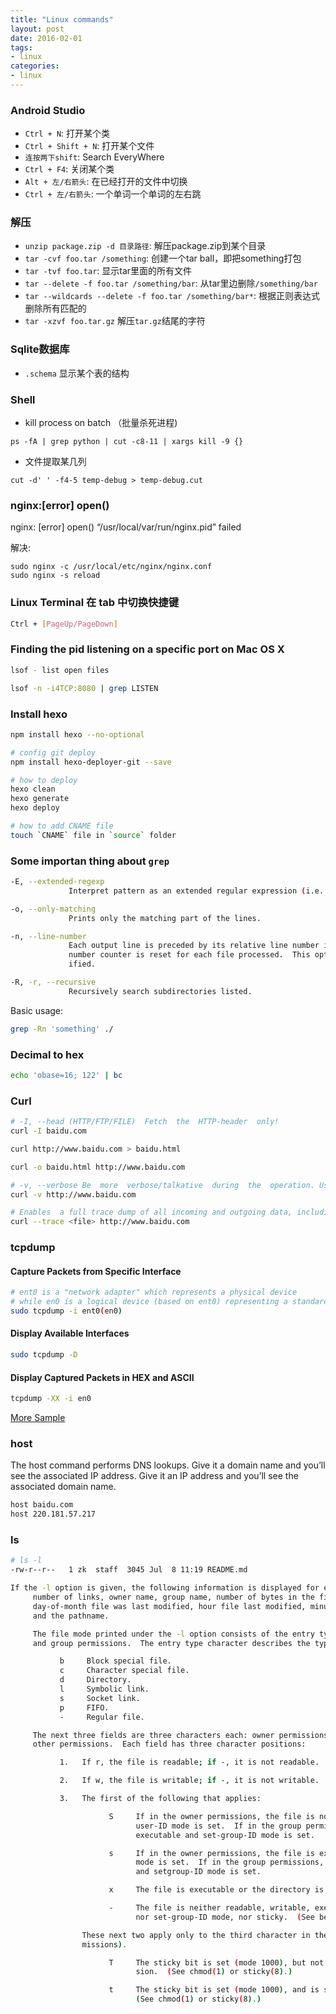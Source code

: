 ```yaml
---
title: "Linux commands"
layout: post
date: 2016-02-01
tags:
- linux
categories:
- linux
---
```


### Android Studio

- `Ctrl + N`: 打开某个类
- `Ctrl + Shift + N`: 打开某个文件
- `连按两下shift`: Search EveryWhere
- `Ctrl + F4`: 关闭某个类
- `Alt + 左/右箭头`: 在已经打开的文件中切换
- `Ctrl + 左/右箭头`: 一个单词一个单词的左右跳

### 解压

- `unzip package.zip -d 目录路径`: 解压package.zip到某个目录
- `tar -cvf foo.tar /something`: 创建一个tar ball，即把something打包
- `tar -tvf foo.tar`: 显示tar里面的所有文件
- `tar --delete -f foo.tar /something/bar`: 从tar里边删除`/something/bar`
- `tar --wildcards --delete -f foo.tar /something/bar*`: 根据正则表达式删除所有匹配的
- `tar -xzvf foo.tar.gz` 解压`tar.gz`结尾的字符

### Sqlite数据库

- `.schema` 显示某个表的结构

### Shell

- kill process on batch （批量杀死进程)

`ps -fA | grep python | cut -c8-11 | xargs kill -9 {}`

- 文件提取某几列

`cut -d' ' -f4-5 temp-debug > temp-debug.cut`

### nginx:[error] open()

nginx: [error] open() “/usr/local/var/run/nginx.pid” failed

解决:

```shell
sudo nginx -c /usr/local/etc/nginx/nginx.conf
sudo nginx -s reload
```

### Linux Terminal 在 tab 中切换快捷键

```bash
Ctrl + [PageUp/PageDown]
```

### Finding the pid listening on a specific port on Mac OS X

```bash
lsof - list open files

lsof -n -i4TCP:8080 | grep LISTEN
```

### Install hexo

```bash
npm install hexo --no-optional

# config git deploy
npm install hexo-deployer-git --save

# how to deploy
hexo clean
hexo generate
hexo deploy

# how to add CNAME file
touch `CNAME` file in `source` folder
```

### Some importan thing about `grep`

```bash
-E, --extended-regexp
             Interpret pattern as an extended regular expression (i.e. force grep to behave as egrep).

-o, --only-matching
             Prints only the matching part of the lines.

-n, --line-number
             Each output line is preceded by its relative line number in the file, starting at line 1.  The line
             number counter is reset for each file processed.  This option is ignored if -c, -L, -l, or -q is spec-
             ified.

-R, -r, --recursive
             Recursively search subdirectories listed.
```

Basic usage:

```bash
grep -Rn 'something' ./
```

### Decimal to hex

```bash
echo 'obase=16; 122' | bc
```

### Curl

```bash
# -I, --head (HTTP/FTP/FILE)  Fetch  the  HTTP-header  only!
curl -I baidu.com
```

```bash
curl http://www.baidu.com > baidu.html
```

```bash
curl -o baidu.html http://www.baidu.com
```

```bash
# -v, --verbose Be  more  verbose/talkative  during  the  operation. Useful for debugging and seeing what's going on "under the hood".  A line starting with '>' means "header data" sent by curl, '<' means "header data" received by curl that is hidden in  normal  cases, and a line starting with '*' means additional info provided by curl.
curl -v http://www.baidu.com
```

```bash
# Enables  a full trace dump of all incoming and outgoing data, including descriptive information, to the given output file. Use "-" as filename to have the output sent to stdout.
curl --trace <file> http://www.baidu.com
```

### tcpdump

#### Capture Packets from Specific Interface

```bash
# ent0 is a "network adapter" which represents a physical device
# while en0 is a logical device (based on ent0) representing a standard "network Interface"
sudo tcpdump -i ent0(en0)
```

#### Display Available Interfaces

```bash
sudo tcpdump -D
```

#### Display Captured Packets in HEX and ASCII

```bash
tcpdump -XX -i en0
```

[More Sample](http://www.tecmint.com/12-tcpdump-commands-a-network-sniffer-tool/)

### host

The host command performs DNS lookups. Give it a domain name and you’ll see the associated IP address. Give it an IP address and you’ll see the associated domain name.

```bash
host baidu.com
host 220.181.57.217
```

### ls

```bash
# ls -l
-rw-r--r--   1 zk  staff  3045 Jul  8 11:19 README.md    
```

```bash
If the -l option is given, the following information is displayed for each file: file mode,
     number of links, owner name, group name, number of bytes in the file, abbreviated (简短的，仅可蔽体的，小型的) month,
     day-of-month file was last modified, hour file last modified, minute file last modified,
     and the pathname.

     The file mode printed under the -l option consists of the entry type, owner permissions,
     and group permissions.  The entry type character describes the type of file, as follows:

           b     Block special file.
           c     Character special file.
           d     Directory.
           l     Symbolic link.
           s     Socket link.
           p     FIFO.
           -     Regular file.

     The next three fields are three characters each: owner permissions, group permissions, and
     other permissions.  Each field has three character positions:

           1.   If r, the file is readable; if -, it is not readable.

           2.   If w, the file is writable; if -, it is not writable.

           3.   The first of the following that applies:

                      S     If in the owner permissions, the file is not executable and set-
                            user-ID mode is set.  If in the group permissions, the file is not
                            executable and set-group-ID mode is set.

                      s     If in the owner permissions, the file is executable and set-user-ID
                            mode is set.  If in the group permissions, the file is executable
                            and setgroup-ID mode is set.

                      x     The file is executable or the directory is searchable.

                      -     The file is neither readable, writable, executable, nor set-user-ID
                            nor set-group-ID mode, nor sticky.  (See below.)

                These next two apply only to the third character in the last group (other per-
                missions).

                      T     The sticky bit is set (mode 1000), but not execute or search permis-
                            sion.  (See chmod(1) or sticky(8).)

                      t     The sticky bit is set (mode 1000), and is searchable or executable.
                            (See chmod(1) or sticky(8).)
```